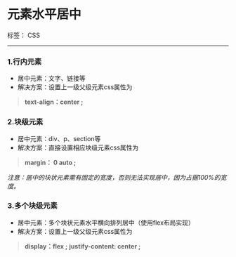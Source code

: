 ﻿# 元素水平居中

标签： CSS

---

### 1.行内元素

 - 居中元素：文字、链接等
 - 解决方案：设置上一级父级元素css属性为

> **text-align：center ;**


### 2.块级元素
 - 居中元素：div、p、section等
 - 解决方案：直接设置相应块级元素css属性为

> **margin： 0 auto ;**

 *注意：居中的块状元素需有固定的宽度，否则无法实现居中，因为占据100%的宽度。*

### 3.多个块级元素
 - 居中元素：多个块状元素水平横向排列居中（使用flex布局实现）
 - 解决方案：设置上一级父级元素css属性为

> **display：flex ;**
> **justify-content: center ;**

